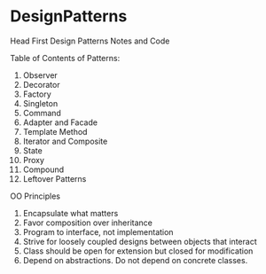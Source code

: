 # DesignPatterns
Head First Design Patterns Notes and Code

Table of Contents of Patterns:
1. Observer 
2. Decorator 
3. Factory
4. Singleton
5. Command
6. Adapter and Facade
7. Template Method
8. Iterator and Composite
9. State
10. Proxy
11. Compound 
12. Leftover Patterns

OO Principles
1. Encapsulate what matters
2. Favor composition over inheritance
3. Program to interface, not implementation
4. Strive for loosely coupled designs between objects that interact
5. Class should be open for extension but closed for modification
6. Depend on abstractions. Do not depend on concrete classes. 
